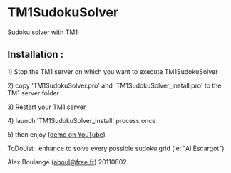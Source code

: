 # TM1SudokuSolver
Sudoku solver with TM1

## Installation :

<p>1) Stop the TM1 server on which you want to execute TM1SudokuSolver</p>
<p>2) copy 'TM1SudokuSolver.pro' and 'TM1SudokuSolver_install.pro' to the TM1 server folder</p>
<p>3) Restart your TM1 server</p>
<p>4) launch 'TM1SudokuSolver_install' process once</p>

<p>5) then enjoy  (<a href="http://www.youtube.com/watch?v=aIOWTk0TJtU">demo on YouTube</a>)</p>

<p>ToDoList :
enhance to solve every possible sudoku grid (ie: "Al Escargot")</p>


Alex Boulangé (aboul@free.fr) 20110802
